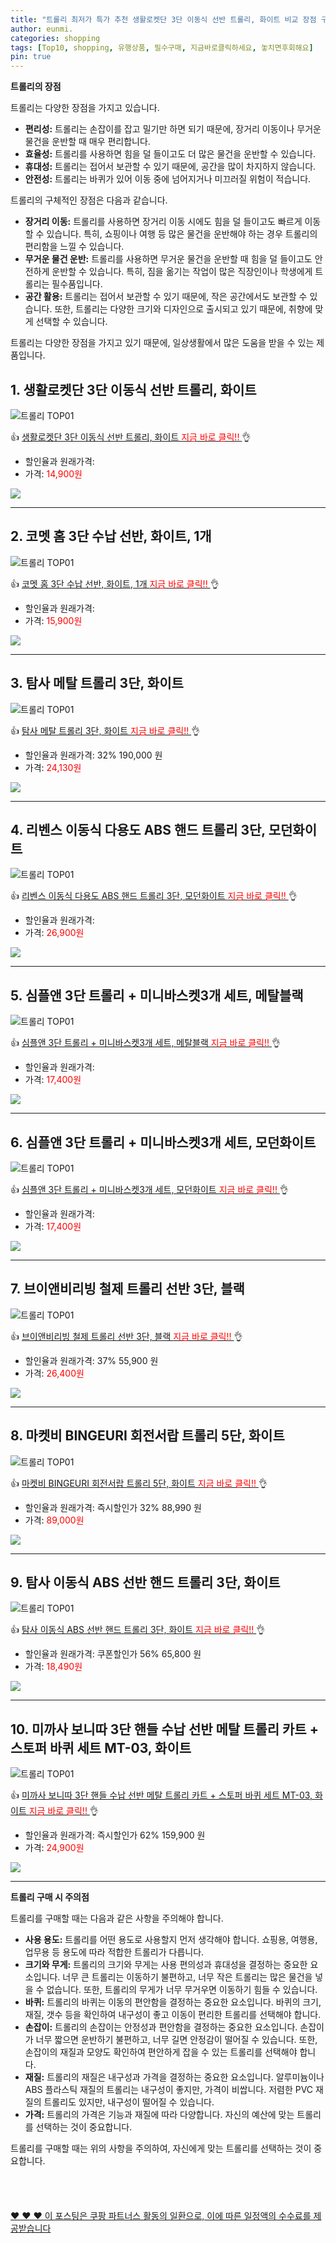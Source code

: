```yaml
---
title: "트롤리 최저가 특가 추천 생활로켓단 3단 이동식 선반 트롤리, 화이트 비교 장점 구매가이드"
author: eunmi.
categories: shopping
tags: [Top10, shopping, 유행상품, 필수구매, 지금바로클릭하세요, 놓치면후회해요]
pin: true
---
```

**트롤리의 장점**

트롤리는 다양한 장점을 가지고 있습니다.

* **편리성:** 트롤리는 손잡이를 잡고 밀기만 하면 되기 때문에, 장거리 이동이나 무거운 물건을 운반할 때 매우 편리합니다.
* **효율성:** 트롤리를 사용하면 힘을 덜 들이고도 더 많은 물건을 운반할 수 있습니다.
* **휴대성:** 트롤리는 접어서 보관할 수 있기 때문에, 공간을 많이 차지하지 않습니다.
* **안전성:** 트롤리는 바퀴가 있어 이동 중에 넘어지거나 미끄러질 위험이 적습니다.

트롤리의 구체적인 장점은 다음과 같습니다.

* **장거리 이동:** 트롤리를 사용하면 장거리 이동 시에도 힘을 덜 들이고도 빠르게 이동할 수 있습니다. 특히, 쇼핑이나 여행 등 많은 물건을 운반해야 하는 경우 트롤리의 편리함을 느낄 수 있습니다.
* **무거운 물건 운반:** 트롤리를 사용하면 무거운 물건을 운반할 때 힘을 덜 들이고도 안전하게 운반할 수 있습니다. 특히, 짐을 옮기는 작업이 많은 직장인이나 학생에게 트롤리는 필수품입니다.
* **공간 활용:** 트롤리는 접어서 보관할 수 있기 때문에, 작은 공간에서도 보관할 수 있습니다. 또한, 트롤리는 다양한 크기와 디자인으로 출시되고 있기 때문에, 취향에 맞게 선택할 수 있습니다.

트롤리는 다양한 장점을 가지고 있기 때문에, 일상생활에서 많은 도움을 받을 수 있는 제품입니다.

   

## 1. 생활로켓단 3단 이동식 선반 트롤리, 화이트

![트롤리 TOP01](https://thumbnail9.coupangcdn.com/thumbnails/remote/230x230ex/image/vendor_inventory/d1ef/dbb2601977f42b97d8c18cbba9255699aee1b6df54dca6c3a565f62dd302.jpg)


👍 [생활로켓단 3단 이동식 선반 트롤리, 화이트 <font color=red> 지금 바로 클릭!! </font> ](https://link.coupang.com/re/AFFSDP?lptag=AF3617701&subid=GithubCoopas&pageKey=7358837173&traceid=V0-153&itemId=18954544453&vendorItemId=86080681197) 👌 


- 할인율과 원래가격: 
- 가격: <span style='color:red'>14,900원</span>

[![](/discount_price.png)](https://link.coupang.com/re/AFFSDP?lptag=AF3617701&subid=GithubCoopas&pageKey=7358837173&traceid=V0-153&itemId=18954544453&vendorItemId=86080681197)

---


   

## 2. 코멧 홈 3단 수납 선반, 화이트, 1개

![트롤리 TOP01](https://thumbnail10.coupangcdn.com/thumbnails/remote/230x230ex/image/retail/images/162029907959776-b642a5b6-8386-427d-a4d9-026c66f47070.png)


👍 [코멧 홈 3단 수납 선반, 화이트, 1개 <font color=red> 지금 바로 클릭!! </font> ](https://link.coupang.com/re/AFFSDP?lptag=AF3617701&subid=GithubCoopas&pageKey=5735886487&traceid=V0-153&itemId=9639494588&vendorItemId=76923739622) 👌 


- 할인율과 원래가격: 
- 가격: <span style='color:red'>15,900원</span>

[![](/discount_price.png)](https://link.coupang.com/re/AFFSDP?lptag=AF3617701&subid=GithubCoopas&pageKey=5735886487&traceid=V0-153&itemId=9639494588&vendorItemId=76923739622)

---


   

## 3. 탐사 메탈 트롤리 3단, 화이트

![트롤리 TOP01](https://thumbnail6.coupangcdn.com/thumbnails/remote/230x230ex/image/retail/images/4794949558136395-71ee2eab-2773-4b1d-9768-b6a3f9572f04.jpg)


👍 [탐사 메탈 트롤리 3단, 화이트 <font color=red> 지금 바로 클릭!! </font> ](https://link.coupang.com/re/AFFSDP?lptag=AF3617701&subid=GithubCoopas&pageKey=1648550719&traceid=V0-153&itemId=2809041456&vendorItemId=70798606599) 👌 


- 할인율과 원래가격: 32%  190,000   원
- 가격: <span style='color:red'>24,130원</span>

[![](/discount_price.png)](https://link.coupang.com/re/AFFSDP?lptag=AF3617701&subid=GithubCoopas&pageKey=1648550719&traceid=V0-153&itemId=2809041456&vendorItemId=70798606599)

---


   

## 4. 리벤스 이동식 다용도 ABS 핸드 트롤리 3단, 모던화이트

![트롤리 TOP01](https://thumbnail6.coupangcdn.com/thumbnails/remote/230x230ex/image/retail/images/598528928260645-197e8328-bd45-452a-9edb-e63c50255fbf.jpg)


👍 [리벤스 이동식 다용도 ABS 핸드 트롤리 3단, 모던화이트 <font color=red> 지금 바로 클릭!! </font> ](https://link.coupang.com/re/AFFSDP?lptag=AF3617701&subid=GithubCoopas&pageKey=265482140&traceid=V0-153&itemId=832216764&vendorItemId=5118851272) 👌 


- 할인율과 원래가격: 
- 가격: <span style='color:red'>26,900원</span>

[![](/discount_price.png)](https://link.coupang.com/re/AFFSDP?lptag=AF3617701&subid=GithubCoopas&pageKey=265482140&traceid=V0-153&itemId=832216764&vendorItemId=5118851272)

---


   

## 5. 심플앤 3단 트롤리 + 미니바스켓3개 세트, 메탈블랙

![트롤리 TOP01](https://thumbnail6.coupangcdn.com/thumbnails/remote/230x230ex/image/vendor_inventory/ed3b/119012747d3ed99e0b83bf87fda4572d5f29fe8b3166d92f8c5a7e3b5295.png)


👍 [심플앤 3단 트롤리 + 미니바스켓3개 세트, 메탈블랙 <font color=red> 지금 바로 클릭!! </font> ](https://link.coupang.com/re/AFFSDP?lptag=AF3617701&subid=GithubCoopas&pageKey=7039267980&traceid=V0-153&itemId=17402495891&vendorItemId=86034821394) 👌 


- 할인율과 원래가격: 
- 가격: <span style='color:red'>17,400원</span>

[![](/discount_price.png)](https://link.coupang.com/re/AFFSDP?lptag=AF3617701&subid=GithubCoopas&pageKey=7039267980&traceid=V0-153&itemId=17402495891&vendorItemId=86034821394)

---


   

## 6. 심플앤 3단 트롤리 + 미니바스켓3개 세트, 모던화이트

![트롤리 TOP01](https://thumbnail6.coupangcdn.com/thumbnails/remote/230x230ex/image/vendor_inventory/2a14/429407062804667182bd9cf28c73225cbb51f0109bf3687764d63a816005.png)


👍 [심플앤 3단 트롤리 + 미니바스켓3개 세트, 모던화이트 <font color=red> 지금 바로 클릭!! </font> ](https://link.coupang.com/re/AFFSDP?lptag=AF3617701&subid=GithubCoopas&pageKey=7039267980&traceid=V0-153&itemId=17402495893&vendorItemId=86034821388) 👌 


- 할인율과 원래가격: 
- 가격: <span style='color:red'>17,400원</span>

[![](/discount_price.png)](https://link.coupang.com/re/AFFSDP?lptag=AF3617701&subid=GithubCoopas&pageKey=7039267980&traceid=V0-153&itemId=17402495893&vendorItemId=86034821388)

---


   

## 7. 브이앤비리빙 철제 트롤리 선반 3단, 블랙

![트롤리 TOP01](https://thumbnail9.coupangcdn.com/thumbnails/remote/230x230ex/image/vendor_inventory/7fa6/8b44098ed336b5411c055519ff192cb1ada78c127c14ca4cf17136397f8b.jpg)


👍 [브이앤비리빙 철제 트롤리 선반 3단, 블랙 <font color=red> 지금 바로 클릭!! </font> ](https://link.coupang.com/re/AFFSDP?lptag=AF3617701&subid=GithubCoopas&pageKey=1515421548&traceid=V0-153&itemId=2601013774&vendorItemId=80166343460) 👌 


- 할인율과 원래가격: 37%  55,900   원
- 가격: <span style='color:red'>26,400원</span>

[![](/discount_price.png)](https://link.coupang.com/re/AFFSDP?lptag=AF3617701&subid=GithubCoopas&pageKey=1515421548&traceid=V0-153&itemId=2601013774&vendorItemId=80166343460)

---


   

## 8. 마켓비 BINGEURI 회전서랍 트롤리 5단, 화이트

![트롤리 TOP01](https://thumbnail7.coupangcdn.com/thumbnails/remote/230x230ex/image/retail/images/4271012278524557-dc752cb5-8a44-4ce8-ab48-a42ee440f5ae.jpg)


👍 [마켓비 BINGEURI 회전서랍 트롤리 5단, 화이트 <font color=red> 지금 바로 클릭!! </font> ](https://link.coupang.com/re/AFFSDP?lptag=AF3617701&subid=GithubCoopas&pageKey=6138977644&traceid=V0-153&itemId=11760850695&vendorItemId=79034672756) 👌 


- 할인율과 원래가격: 즉시할인가 32%  88,990   원
- 가격: <span style='color:red'>89,000원</span>

[![](/discount_price.png)](https://link.coupang.com/re/AFFSDP?lptag=AF3617701&subid=GithubCoopas&pageKey=6138977644&traceid=V0-153&itemId=11760850695&vendorItemId=79034672756)

---


   

## 9. 탐사 이동식 ABS 선반 핸드 트롤리 3단, 화이트

![트롤리 TOP01](https://thumbnail9.coupangcdn.com/thumbnails/remote/230x230ex/image/retail/images/3975795174494733-ebafdab5-6e40-473f-805c-7b6b8047dc9e.png)


👍 [탐사 이동식 ABS 선반 핸드 트롤리 3단, 화이트 <font color=red> 지금 바로 클릭!! </font> ](https://link.coupang.com/re/AFFSDP?lptag=AF3617701&subid=GithubCoopas&pageKey=7476413753&traceid=V0-153&itemId=19519317244&vendorItemId=86627979153) 👌 


- 할인율과 원래가격: 쿠폰할인가 56%  65,800   원
- 가격: <span style='color:red'>18,490원</span>

[![](/discount_price.png)](https://link.coupang.com/re/AFFSDP?lptag=AF3617701&subid=GithubCoopas&pageKey=7476413753&traceid=V0-153&itemId=19519317244&vendorItemId=86627979153)

---


   

## 10. 미까사 보니따 3단 핸들 수납 선반 메탈 트롤리 카트 + 스토퍼 바퀴 세트 MT-03, 화이트

![트롤리 TOP01](https://thumbnail10.coupangcdn.com/thumbnails/remote/230x230ex/image/retail/images/516339219504482-f96ca075-5af4-4001-86b2-b8f2ba0c5cb8.jpg)


👍 [미까사 보니따 3단 핸들 수납 선반 메탈 트롤리 카트 + 스토퍼 바퀴 세트 MT-03, 화이트 <font color=red> 지금 바로 클릭!! </font> ](https://link.coupang.com/re/AFFSDP?lptag=AF3617701&subid=GithubCoopas&pageKey=6960163288&traceid=V0-153&itemId=16940972592&vendorItemId=84118486869) 👌 


- 할인율과 원래가격: 즉시할인가 62%  159,900   원
- 가격: <span style='color:red'>24,900원</span>

[![](/discount_price.png)](https://link.coupang.com/re/AFFSDP?lptag=AF3617701&subid=GithubCoopas&pageKey=6960163288&traceid=V0-153&itemId=16940972592&vendorItemId=84118486869)

---
**트롤리 구매 시 주의점**

트롤리를 구매할 때는 다음과 같은 사항을 주의해야 합니다.

* **사용 용도:** 트롤리를 어떤 용도로 사용할지 먼저 생각해야 합니다. 쇼핑용, 여행용, 업무용 등 용도에 따라 적합한 트롤리가 다릅니다.
* **크기와 무게:** 트롤리의 크기와 무게는 사용 편의성과 휴대성을 결정하는 중요한 요소입니다. 너무 큰 트롤리는 이동하기 불편하고, 너무 작은 트롤리는 많은 물건을 넣을 수 없습니다. 또한, 트롤리의 무게가 너무 무거우면 이동하기 힘들 수 있습니다.
* **바퀴:** 트롤리의 바퀴는 이동의 편안함을 결정하는 중요한 요소입니다. 바퀴의 크기, 재질, 갯수 등을 확인하여 내구성이 좋고 이동이 편리한 트롤리를 선택해야 합니다.
* **손잡이:** 트롤리의 손잡이는 안정성과 편안함을 결정하는 중요한 요소입니다. 손잡이가 너무 짧으면 운반하기 불편하고, 너무 길면 안정감이 떨어질 수 있습니다. 또한, 손잡이의 재질과 모양도 확인하여 편안하게 잡을 수 있는 트롤리를 선택해야 합니다.
* **재질:** 트롤리의 재질은 내구성과 가격을 결정하는 중요한 요소입니다. 알루미늄이나 ABS 플라스틱 재질의 트롤리는 내구성이 좋지만, 가격이 비쌉니다. 저렴한 PVC 재질의 트롤리도 있지만, 내구성이 떨어질 수 있습니다.
* **가격:** 트롤리의 가격은 기능과 재질에 따라 다양합니다. 자신의 예산에 맞는 트롤리를 선택하는 것이 중요합니다.

트롤리를 구매할 때는 위의 사항을 주의하여, 자신에게 맞는 트롤리를 선택하는 것이 중요합니다.<br><br><br><br><br> [ ❤ ❤ ❤ 이 포스팅은 쿠팡 파트너스 활동의 일환으로, 이에 따른 일정액의 수수료를 제공받습니다](https://link.coupang.com/a/bcEFyh)